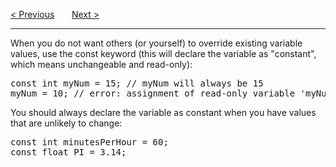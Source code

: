 <a href="/Variables/Multiple.md">&lt; Previous</a>
&nbsp;&nbsp;&nbsp;&nbsp;&nbsp;
<a href="/Variables/Constants.md">Next &gt;</a>
<hr>
When you do not want others (or yourself) to override existing variable values, use the const keyword (this will declare the variable as "constant", which means unchangeable and read-only):
<pre>
const int myNum = 15; // myNum will always be 15
myNum = 10; // error: assignment of read-only variable 'myNum'
</pre>
You should always declare the variable as constant when you have values that are unlikely to change:
<pre>
const int minutesPerHour = 60;
const float PI = 3.14;
</pre>

